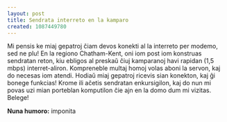 ```yaml
---
layout: post
title: Sendrata interreto en la kamparo
created: 1087449780
---
```

Mi pensis ke miaj gepatroj ĉiam devos konekti al la interreto per modemo, sed ne plu!  En la regiono Chatham-Kent, oni iom post iom konstruas sendratan reton, kiu ebligos al preskaŭ ĉiuj kamparanoj havi rapidan (1,5 mbps) interret-aliron.  Kompreneble multaj homoj volas aboni la servon, kaj do necesas iom atendi.  Hodiaŭ miaj gepatroj ricevis sian konekton, kaj ĝi bonege funkcias!  Krome ili aĉetis sendratan enkursigilon, kaj do nun mi povas uzi mian porteblan komputilon ĉie ajn en la domo dum mi vizitas.  Belege!

**Nuna humoro:** imponita
